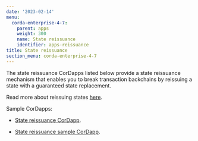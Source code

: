 ```yaml
---
date: '2023-02-14'
menu:
  corda-enterprise-4-7:
    parent: apps
    weight: 300
    name: State reissuance
    identifier: apps-reissuance
title: State reissuance
section_menu: corda-enterprise-4-7
---
```


The state reissuance CorDapps listed below provide a state reissuance mechanism that enables you to break transaction backchains by reissuing a state with a guaranteed state replacement.

Read more about reissuing states [here](../../../community/reissuing-states.md).

Sample CorDapps:

* [State reissuance CorDapp](https://github.com/corda/reissue-cordapp).

* [State reissuance sample CorDapp](https://github.com/corda/reissue-sample-cordapp).
